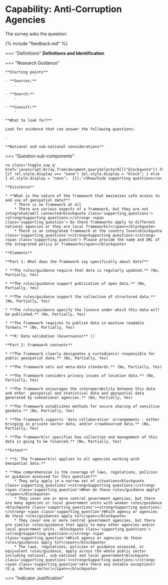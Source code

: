 # Capability: Anti-Corruption Agencies

The survey asks the question:  

{% include "feedback.md" %}


    
=== "Definitions"
    **Definitions and Identification**
    
=== "Research Guidance"
    
    **Starting points**
    
    - **Sources:**
        - 
    
    - **Search:**
        - 
    
    - **Consult:**
        - 
    
    **What to look for?**
    
    Look for evidence that can answer the following questions:
    
    - 
    
    **National and sub-national considerations**

=== "Question sub-components"

    <a class='toggle_sup_q' href='javascript:Array.from(document.querySelectorAll("blockquote")).forEach(function(el) {if (el.style.display === "none") {el.style.display = "block"; } else { el.style.display = "none";  }});'>Show/hide supporting questions</a>
    
    **Existence**
    
    * **What is the nature of the framework that maximises safe access to and use of geospatial data?**
        * There is no framework at all
        * There are various aspects of a framework, but they are not integrated/well connected<blockquote class='supporting_questions'><strong>Supporting questions:</strong> <span class='supporting_question'> Do these frameworks apply to different national agencies or they are local frameworks?</span></blockquote>
        * There is an integrated framework at the country level<blockquote class='supporting_questions'><strong>Supporting questions:</strong> <span class='supporting_question'> Please provide the name and URL of the integrated policy or framework</span></blockquote>
    
    **Elements**
    
    **Part 1: What does the framework say specifically about data?**
    
    * **The rules/guidance require that data is regularly updated.** (No, Partially, Yes)
    
    * **The rules/guidance support publication of open data.** (No, Partially, Yes)
    
    * **The rules/guidance support the collection of structured data.** (No, Partially, Yes)
    
    * **The rules/guidance specify the licence under which this data will be published.** (No, Partially, Yes)
    
    * **The framework requires to publish data in machine readable formats.** (No, Partially, Yes)
    
    * **R: Data validation (Governance)** ()
    
    **Part 2: Framework contents**
    
    * **The framework clearly designates a custodian(s) responsible for public geospatial data.** (No, Partially, Yes)
    
    * **The framework sets out meta-data standards.** (No, Partially, Yes)
    
    * **The framework considers privacy issues of location data.** (No, Partially, Yes)
    
    * **The framework encourages the interoperability between this data and other  geospatial and statistical data and geospatial data generated by subnational agencies.** (No, Partially, Yes)
    
    * **The framework establishes methods for secure sharing of sensitive geodata.** (No, Partially, Yes)
    
    * **The framework supports 'data collaborative' arrangements - either bringing in private sector data, and/or crowdsourced data.** (No, Partially, Yes)
    
    * **The framework(s) specifies how collection and management of this data is going to be financed.** (No, Partially, Yes)
    
    **Extent**
    
    * **S: The framework(s) applies to all agencies working with Geospatial data.**
    
    * **How comprehensive is the coverage of laws, regulations, policies or guidance assessed for this question?**
        * They only apply in a narrow set of situations<blockquote class='supporting_questions'><strong>Supporting questions:</strong> <span class='supporting_question'>When do these rules/guidance apply?</span></blockquote>
        * They cover one or more central government agencies, but there are many agencies or local government units with weaker rules/guidance <blockquote class='supporting_questions'><strong>Supporting questions:</strong> <span class='supporting_question'>Which agency or agencies do these rules/guidances apply to?</span></blockquote>
        * They cover one or more central government agencies, but there are similar rules/guidance that apply to many other agencies and/or local government units. <blockquote class='supporting_questions'><strong>Supporting questions:</strong> <span class='supporting_question'>Which agency or agencies do these rules/guidances apply to?</span></blockquote>
        * The laws, regulations, policies or guidance assessed, or equivalent rules/guidance, apply across the whole public sector including national, sub-national and local government<blockquote class='supporting_questions'><strong>Supporting questions:</strong> <span class='supporting_question'>Are there any notable exceptions? (E.g. defence sector)</span></blockquote>


=== "Indicator Justification"


     